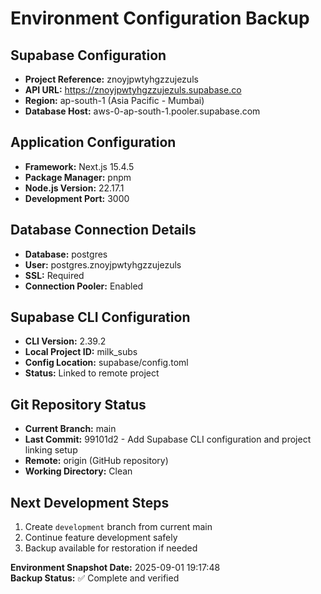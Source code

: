 # Environment Configuration Backup

## Supabase Configuration
- **Project Reference:** znoyjpwtyhgzzujezuls  
- **API URL:** https://znoyjpwtyhgzzujezuls.supabase.co  
- **Region:** ap-south-1 (Asia Pacific - Mumbai)  
- **Database Host:** aws-0-ap-south-1.pooler.supabase.com

## Application Configuration
- **Framework:** Next.js 15.4.5  
- **Package Manager:** pnpm  
- **Node.js Version:** 22.17.1  
- **Development Port:** 3000  

## Database Connection Details
- **Database:** postgres  
- **User:** postgres.znoyjpwtyhgzzujezuls  
- **SSL:** Required  
- **Connection Pooler:** Enabled  

## Supabase CLI Configuration
- **CLI Version:** 2.39.2  
- **Local Project ID:** milk_subs  
- **Config Location:** supabase/config.toml  
- **Status:** Linked to remote project  

## Git Repository Status
- **Current Branch:** main  
- **Last Commit:** 99101d2 - Add Supabase CLI configuration and project linking setup  
- **Remote:** origin (GitHub repository)  
- **Working Directory:** Clean  

## Next Development Steps
1. Create `development` branch from current main
2. Continue feature development safely
3. Backup available for restoration if needed

**Environment Snapshot Date:** 2025-09-01 19:17:48  
**Backup Status:** ✅ Complete and verified